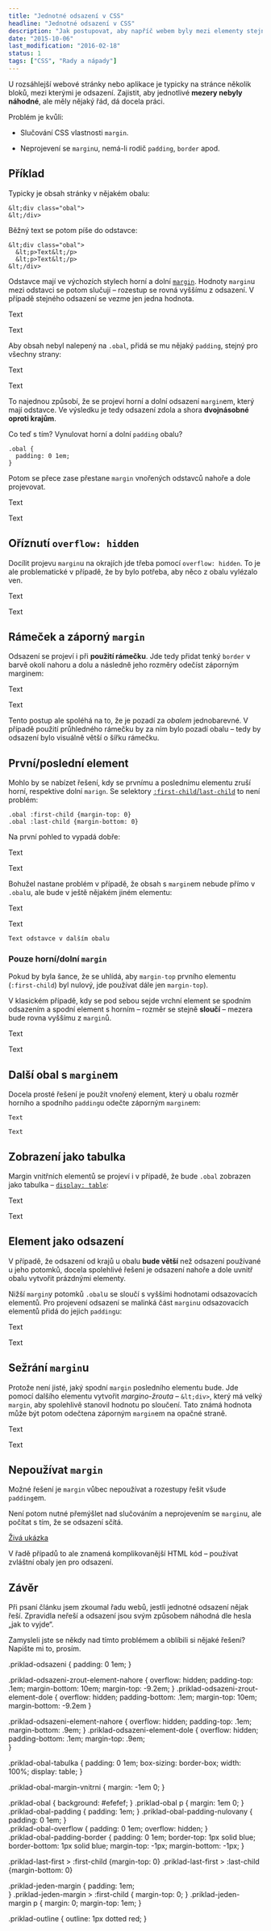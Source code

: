 ```yaml
---
title: "Jednotné odsazení v CSS"
headline: "Jednotné odsazení v CSS"
description: "Jak postupovat, aby napříč webem byly mezi elementy stejné rozestupy."
date: "2015-10-06"
last_modification: "2016-02-18"
status: 1
tags: ["CSS", "Rady a nápady"]
---
```


U rozsáhlejší webové stránky nebo aplikace je typicky na stránce několik bloků, mezi kterými je odsazení. Zajistit, aby jednotlivé **mezery nebyly náhodné**, ale měly nějaký řád, dá docela práci.

Problém je kvůli:

  - Slučování CSS vlastnosti `margin`.

  - Neprojevení se `margin`u, nemá-li rodič `padding`, `border` apod.

## Příklad

Typicky je obsah stránky v nějakém obalu:

```
&lt;div class="obal">
&lt;/div>
```

Běžný text se potom píše do odstavce:

```
&lt;div class="obal">
  &lt;p>Text&lt;/p>
  &lt;p>Text&lt;/p>
&lt;/div>
```

Odstavce mají ve výchozích stylech horní a dolní [`margin`](/margin). Hodnoty `margin`u mezi odstavci se potom slučují – rozestup se rovná vyššímu z odsazení. V případě stejného odsazení se vezme jen jedna hodnota.

  Text

  Text

Aby obsah nebyl nalepený na `.obal`, přidá se mu nějaký `padding`, stejný pro všechny strany:

  Text

  Text

To najednou způsobí, že se projeví horní a dolní odsazení `margin`em, který mají odstavce. Ve výsledku je tedy odsazení zdola a shora **dvojnásobné oproti krajům**.

Co teď s tím? Vynulovat horní a dolní `padding` obalu?

```
.obal {
  padding: 0 1em;
}
```

Potom se přece zase přestane `margin` vnořených odstavců nahoře a dole projevovat.

  Text

  Text

## Oříznutí `overflow: hidden`

Docílit projevu `margin`u na okrajích jde třeba pomocí `overflow: hidden`. To je ale problematické v případě, že by bylo potřeba, aby něco z obalu vylézalo ven.

  Text

  Text

## Rámeček a záporný `margin`

Odsazení se projeví i při **použití rámečku**. Jde tedy přidat tenký `border` v barvě okolí nahoru a dolu a následně jeho rozměry odečíst záporným marginem:

  Text

  Text

Tento postup ale spoléhá na to, že je pozadí za *obalem* jednobarevné. V případě použití průhledného rámečku by za ním bylo pozadí obalu – tedy by odsazení bylo visuálně větší o šířku rámečku.

## První/poslední element

Mohlo by se nabízet řešení, kdy se prvnímu a poslednímu elementu zruší horní, respektive dolní `marign`. Se selektory [`:first-child`/`last-child`](/first-last-child) to není problém:

```
.obal :first-child {margin-top: 0}
.obal :last-child {margin-bottom: 0}
```

Na první pohled to vypadá dobře:

  Text

  Text

Bohužel nastane problém v případě, že obsah s `margin`em nebude přímo v `.obal`u, ale bude v ještě nějakém jiném elementu:

  Text

  Text

    Text odstavce v dalším obalu

### Pouze horní/dolní `margin`

Pokud by byla šance, že se uhlídá, aby `margin-top` prvního elementu (`:first-child`) byl nulový, jde používat dále jen `margin-top`).

V klasickém případě, kdy se pod sebou sejde vrchní element se spodním odsazením a spodní element s horním – rozměr se stejně **sloučí** – mezera bude rovna vyššímu z `margin`ů.

  Text

  Text

## Další obal s `margin`em

Docela prosté řešení je použít vnořený element, který u obalu rozměr horního a spodního `padding`u odečte záporným `margin`em:

    Text

    Text

## Zobrazení jako tabulka

Margin vnitřních elementů se projeví i v případě, že bude `.obal` zobrazen jako tabulka – [`display: table`](/display#tabulkove):

  Text

  Text

## Element jako odsazení

V případě, že odsazení od krajů u obalu **bude větší** než odsazení používané u jeho potomků, docela spolehlivé řešení je odsazení nahoře a dole uvnitř obalu vytvořit prázdnými elementy.

Nižší `margin`y potomků `.obal`u se sloučí s vyššími hodnotami odsazovacích elementů. Pro projevení odsazení se malinká část `margin`u odsazovacích elementů přidá do jejich `padding`u:

  Text

  Text

## Sežrání `margin`u

Protože není jisté, jaký spodní `margin` posledního elementu bude. Jde pomocí dalšího elementu vytvořit *margino-žrouta* – `&lt;div>`, který má velký `margin`, aby spolehlivě stanovil hodnotu po sloučení. Tato známá hodnota může být potom odečtena záporným `margin`em na opačné straně.

  Text

  Text

## Nepoužívat `margin`

Možné řešení je `margin` vůbec nepoužívat a rozestupy řešit všude `padding`em.

Není potom nutné přemýšlet nad slučováním a neprojevením se `margin`u, ale počítat s tím, že se odsazení sčítá.

[Živá ukázka](http://kod.djpw.cz/rqub)

V řadě případů to ale znamená komplikovanější HTML kód – používat zvláštní obaly jen pro odsazení.

## Závěr

Při psaní článku jsem zkoumal řadu webů, jestli jednotné odsazení nějak řeší. Zpravidla neřeší a odsazení jsou svým způsobem náhodná dle hesla „jak to vyjde“.

Zamysleli jste se někdy nad tímto problémem a oblíbili si nějaké řešení? Napište mi to, prosím.

  .priklad-odsazeni {
    padding: 0 1em;
  }

  .priklad-odsazeni-zrout-element-nahore {
    overflow: hidden;
    padding-top: .1em;
    margin-bottom: 10em;
    margin-top: -9.2em;
  }
  .priklad-odsazeni-zrout-element-dole {
    overflow: hidden;
    padding-bottom: .1em;
    margin-top: 10em;    
    margin-bottom: -9.2em
  }  

  .priklad-odsazeni-element-nahore {
    overflow: hidden;
    padding-top: .1em;
    margin-bottom: .9em;
  }
  .priklad-odsazeni-element-dole {
    overflow: hidden;
    padding-bottom: .1em;
    margin-top: .9em;    
  }

  .priklad-obal-tabulka {
    padding: 0 1em;
    box-sizing: border-box;
    width: 100%;
    display: table;
  }

  .priklad-obal-margin-vnitrni {
      margin: -1em 0;
  }

  .priklad-obal {
    background: #efefef;
  }
  .priklad-obal p {
    margin: 1em 0;
  }
  .priklad-obal-padding {
    padding: 1em;
  } 
  .priklad-obal-padding-nulovany {
    padding: 0 1em;
  }  
  .priklad-obal-overflow {
    padding: 0 1em;
    overflow: hidden;
  }    
  .priklad-obal-padding-border {
    padding: 0 1em;
    border-top: 1px solid blue;
    border-bottom: 1px solid blue;
    margin-top: -1px;
    margin-bottom: -1px;
  }      
  
  .priklad-last-first > :first-child {margin-top: 0}
  .priklad-last-first > :last-child {margin-bottom: 0}
  
  .priklad-jeden-margin {
    padding: 1em;    
  }
  .priklad-jeden-margin > :first-child {
    margin-top: 0;
  }
  .priklad-jeden-margin p {
      margin: 0;
      margin-top: 1em;
  }
  
  .priklad-outline {
    outline: 1px dotted red;
  }